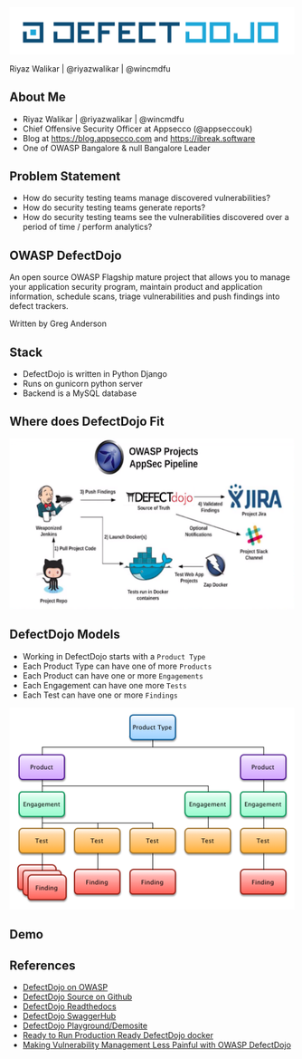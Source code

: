 ![](logo.png)

Riyaz Walikar | @riyazwalikar | @wincmdfu



## About Me

- Riyaz Walikar | @riyazwalikar | @wincmdfu
- Chief Offensive Security Officer at Appsecco (@appseccouk)
- Blog at https://blog.appsecco.com and https://ibreak.software
- One of OWASP Bangalore & null Bangalore Leader




## Problem Statement

<ul align="left">
<li class="fragment">
How do security testing teams manage discovered vulnerabilities?</li>
<li class="fragment">
How do security testing teams generate reports?
</li>
<li class="fragment">
How do security testing teams see the vulnerabilities discovered over a period of time / perform analytics?
</li>
</ul>



## OWASP DefectDojo

An open source OWASP Flagship mature project that allows you to manage your application security program, maintain product and application information, schedule scans, triage vulnerabilities and push findings into defect trackers.

Written by Greg Anderson



## Stack

- DefectDojo is written in Python Django
- Runs on gunicorn python server
- Backend is a MySQL database



## Where does DefectDojo Fit

![Appsec Pipeline](appsec-pipeline.png)



## DefectDojo  Models

- Working in DefectDojo starts with a `Product Type`
- Each Product Type can have one of more `Products`
- Each Product can have one or more `Engagements`
- Each Engagement can have one more `Tests`
- Each Test can have one or more `Findings`


![DefectDojo Heirarchy](DD-Hierarchy.png)



## Demo



## References

- [DefectDojo on OWASP][1]
- [DefectDojo Source on Github][2]
- [DefectDojo Readthedocs][3]
- [DefectDojo SwaggerHub][4]
- [DefectDojo Playground/Demosite][5]
- [Ready to Run Production Ready DefectDojo docker][6]
- [Making Vulnerability Management Less Painful with OWASP DefectDojo][7]

[1]: https://www.owasp.org/index.php/OWASP_DefectDojo_Project
[2]: https://github.com/DefectDojo/django-DefectDojo/
[3]: https://defectdojo.readthedocs.io/en/latest/
[4]: https://app.swaggerhub.com/apis/DefectDojo/defect-dojo_api_v_2/1.0.0
[5]: https://defectdojo.herokuapp.com/
[6]: https://github.com/aaronweaver/docker-DefectDojo
[7]: https://www.youtube.com/watch?v=7FX0vZ245-I